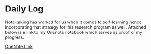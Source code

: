 # Daily Log
Note-taking has worked for us when it comes to self-learning hence incorporating that strategy for this research program as well. Attached below is a link to my Onenote notebook which serves as proof of my progress. 

[OneNote Link](https://habibuniversity-my.sharepoint.com/:o:/g/personal/ms06373_st_habib_edu_pk/Evl_wSeRJWlJlw0yH_XGaUoBWpqipQtHpulOBcK5SlTVBw?email=waqar.saleem%40sse.habib.edu.pk&e=wAxC2p)
